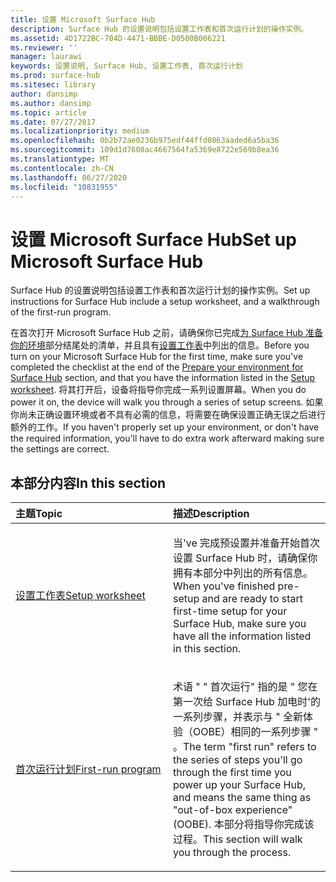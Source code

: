 ```yaml
---
title: 设置 Microsoft Surface Hub
description: Surface Hub 的设置说明包括设置工作表和首次运行计划的操作实例。
ms.assetid: 4D1722BC-704D-4471-BBBE-D0500B006221
ms.reviewer: ''
manager: laurawi
keywords: 设置说明, Surface Hub, 设置工作表, 首次运行计划
ms.prod: surface-hub
ms.sitesec: library
author: dansimp
ms.author: dansimp
ms.topic: article
ms.date: 07/27/2017
ms.localizationpriority: medium
ms.openlocfilehash: 0b2b72ae0236b975edf44ffd0863aaded6a5ba36
ms.sourcegitcommit: 109d1d7608ac4667564fa5369e8722e569b8ea36
ms.translationtype: MT
ms.contentlocale: zh-CN
ms.lasthandoff: 06/27/2020
ms.locfileid: "10831955"
---
```

# <span data-ttu-id="df3a8-104">设置 Microsoft Surface Hub</span><span class="sxs-lookup"><span data-stu-id="df3a8-104">Set up Microsoft Surface Hub</span></span>


<span data-ttu-id="df3a8-105">Surface Hub 的设置说明包括设置工作表和首次运行计划的操作实例。</span><span class="sxs-lookup"><span data-stu-id="df3a8-105">Set up instructions for Surface Hub include a setup worksheet, and a walkthrough of the first-run program.</span></span>

<span data-ttu-id="df3a8-106">在首次打开 Microsoft Surface Hub 之前，请确保你已完成[为 Surface Hub 准备你的环境](prepare-your-environment-for-surface-hub.md)部分结尾处的清单，并且具有[设置工作表](setup-worksheet-surface-hub.md)中列出的信息。</span><span class="sxs-lookup"><span data-stu-id="df3a8-106">Before you turn on your Microsoft Surface Hub for the first time, make sure you've completed the checklist at the end of the [Prepare your environment for Surface Hub](prepare-your-environment-for-surface-hub.md) section, and that you have the information listed in the [Setup worksheet](setup-worksheet-surface-hub.md).</span></span> <span data-ttu-id="df3a8-107">将其打开后，设备将指导你完成一系列设置屏幕。</span><span class="sxs-lookup"><span data-stu-id="df3a8-107">When you do power it on, the device will walk you through a series of setup screens.</span></span> <span data-ttu-id="df3a8-108">如果你尚未正确设置环境或者不具有必需的信息，将需要在确保设置正确无误之后进行额外的工作。</span><span class="sxs-lookup"><span data-stu-id="df3a8-108">If you haven't properly set up your environment, or don't have the required information, you'll have to do extra work afterward making sure the settings are correct.</span></span>

## <span data-ttu-id="df3a8-109">本部分内容</span><span class="sxs-lookup"><span data-stu-id="df3a8-109">In this section</span></span>


<table>
<colgroup>
<col width="50%" />
<col width="50%" />
</colgroup>
<thead>
<tr class="header">
<th align="left"><span data-ttu-id="df3a8-110">主题</span><span class="sxs-lookup"><span data-stu-id="df3a8-110">Topic</span></span></th>
<th align="left"><span data-ttu-id="df3a8-111">描述</span><span class="sxs-lookup"><span data-stu-id="df3a8-111">Description</span></span></th>
</tr>
</thead>
<tbody>
<tr class="odd">
<td align="left"><p><a href="setup-worksheet-surface-hub.md" data-raw-source="[Setup worksheet](setup-worksheet-surface-hub.md)"><span data-ttu-id="df3a8-112">设置工作表</span><span class="sxs-lookup"><span data-stu-id="df3a8-112">Setup worksheet</span></span></a></p></td>
<td align="left"><p><span data-ttu-id="df3a8-113">当&#39;ve 完成预设置并准备开始首次设置 Surface Hub 时，请确保你拥有本部分中列出的所有信息。</span><span class="sxs-lookup"><span data-stu-id="df3a8-113">When you&#39;ve finished pre-setup and are ready to start first-time setup for your Surface Hub, make sure you have all the information listed in this section.</span></span></p></td>
</tr>
<tr class="even">
<td align="left"><p><a href="first-run-program-surface-hub.md" data-raw-source="[First-run program](first-run-program-surface-hub.md)"><span data-ttu-id="df3a8-114">首次运行计划</span><span class="sxs-lookup"><span data-stu-id="df3a8-114">First-run program</span></span></a></p></td>
<td align="left"><p><span data-ttu-id="df3a8-115">术语 " &quot; 首次运行" 指的是 &quot; 您在第一次给 Surface Hub 加电时&#39;的一系列步骤，并表示与 &quot; 全新体验（OOBE）相同的一系列步骤 &quot; 。</span><span class="sxs-lookup"><span data-stu-id="df3a8-115">The term &quot;first run&quot; refers to the series of steps you&#39;ll go through the first time you power up your Surface Hub, and means the same thing as &quot;out-of-box experience&quot; (OOBE).</span></span> <span data-ttu-id="df3a8-116">本部分将指导你完成该过程。</span><span class="sxs-lookup"><span data-stu-id="df3a8-116">This section will walk you through the process.</span></span></p></td>
</tr>
</tbody>
</table>

 

 

 





